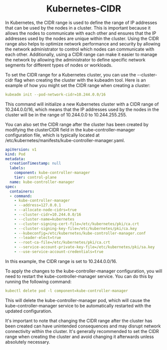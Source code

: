 <div align=center>

# Kubernetes-CIDR

</div>

In Kubernetes, the CIDR range is used to define the range of IP addresses that can be used by the nodes in a cluster. This is important because it allows the nodes to communicate with each other and ensures that the IP addresses used by the nodes are unique within the cluster. Using the CIDR range also helps to optimize network performance and security by allowing the network administrator to control which nodes can communicate with each other. Additionally, using a CIDR range can make it easier to manage the network by allowing the administrator to define specific network segments for different types of nodes or workloads.

To set the CIDR range for a Kubernetes cluster, you can use the --cluster-cidr flag when creating the cluster with the kubeadm tool. Here is an example of how you might set the CIDR range when creating a cluster:

```yaml
kubeadm init --pod-network-cidr=10.244.0.0/16
```

This command will initialize a new Kubernetes cluster with a CIDR range of 10.244.0.0/16, which means that the IP addresses used by the nodes in the cluster will be in the range of 10.244.0.0 to 10.244.255.255.

You can also set the CIDR range after the cluster has been created by modifying the clusterCIDR field in the kube-controller-manager configuration file, which is typically located at /etc/kubernetes/manifests/kube-controller-manager.yaml.

```yaml
apiVersion: v1
kind: Pod
metadata:
  creationTimestamp: null
  labels:
    component: kube-controller-manager
    tier: control-plane
  name: kube-controller-manager
spec:
  containers:
  - command:
    - kube-controller-manager
    - --address=127.0.0.1
    - --allocate-node-cidrs=true
    - --cluster-cidr=10.244.0.0/16
    - --cluster-name=kubernetes
    - --cluster-signing-cert-file=/etc/kubernetes/pki/ca.crt
    - --cluster-signing-key-file=/etc/kubernetes/pki/ca.key
    - --kubeconfig=/etc/kubernetes/kube-controller-manager.conf
    - --leader-elect=true
    - --root-ca-file=/etc/kubernetes/pki/ca.crt
    - --service-account-private-key-file=/etc/kubernetes/pki/sa.key
    - --use-service-account-credentials=true
```
In this example, the CIDR range is set to 10.244.0.0/16.

To apply the changes to the kube-controller-manager configuration, you will need to restart the kube-controller-manager service. You can do this by running the following command:

```yaml
kubectl delete pod -l component=kube-controller-manager
```

This will delete the kube-controller-manager pod, which will cause the kube-controller-manager service to be automatically restarted with the updated configuration.

It's important to note that changing the CIDR range after the cluster has been created can have unintended consequences and may disrupt network connectivity within the cluster. It's generally recommended to set the CIDR range when creating the cluster and avoid changing it afterwards unless absolutely necessary.

